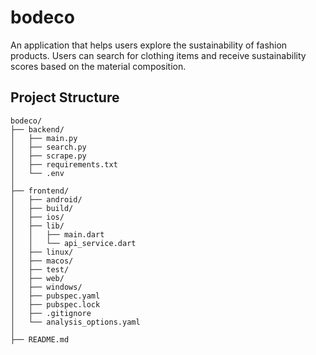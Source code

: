 # bodeco 

An application that helps users explore the sustainability of fashion products. Users can search for clothing items and receive sustainability scores based on the material composition. 

## Project Structure 

``` 
bodeco/
├── backend/
│   ├── main.py
│   ├── search.py
│   ├── scrape.py
│   ├── requirements.txt
│   └── .env
│
├── frontend/
│   ├── android/
│   ├── build/
│   ├── ios/
│   ├── lib/
│   │   ├── main.dart
│   │   └── api_service.dart
│   ├── linux/
│   ├── macos/
│   ├── test/
│   ├── web/
│   ├── windows/
│   ├── pubspec.yaml
│   ├── pubspec.lock
│   ├── .gitignore
│   └── analysis_options.yaml
│
├── README.md 
```

